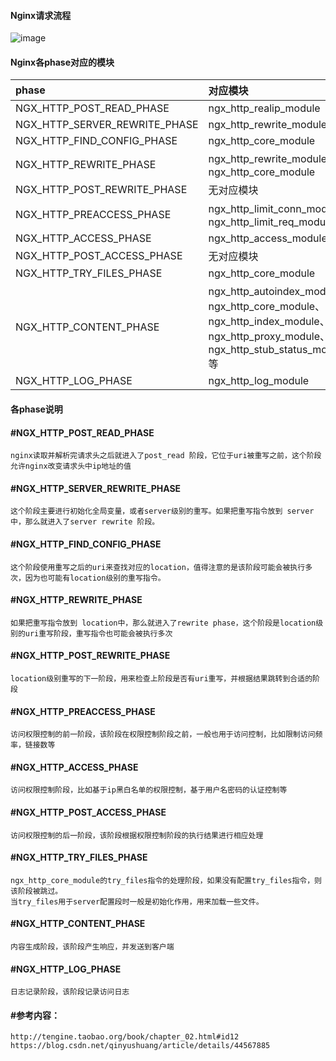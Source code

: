 ####   Nginx请求流程
![image](http://ask.apelearn.com/uploads/nginx/nginx_phase.png)

####   Nginx各phase对应的模块
| phase      | 对应模块    |
| :--------   | :-----   | 
| NGX_HTTP_POST_READ_PHASE       | ngx_http_realip_module      |
| NGX_HTTP_SERVER_REWRITE_PHASE        | ngx_http_rewrite_module     |
|NGX_HTTP_FIND_CONFIG_PHASE|ngx_http_core_module|
|NGX_HTTP_REWRITE_PHASE |ngx_http_rewrite_module、ngx_http_core_module|
|NGX_HTTP_POST_REWRITE_PHASE|无对应模块|
|NGX_HTTP_PREACCESS_PHASE|ngx_http_limit_conn_module、ngx_http_limit_req_module|
|NGX_HTTP_ACCESS_PHASE|ngx_http_access_module|
|NGX_HTTP_POST_ACCESS_PHASE|无对应模块|
|NGX_HTTP_TRY_FILES_PHASE|ngx_http_core_module|
|NGX_HTTP_CONTENT_PHASE|ngx_http_autoindex_module、ngx_http_core_module、ngx_http_index_module、ngx_http_proxy_module、ngx_http_stub_status_module等|
|NGX_HTTP_LOG_PHASE|ngx_http_log_module|

####   各phase说明
####            #NGX_HTTP_POST_READ_PHASE
```
nginx读取并解析完请求头之后就进入了post_read 阶段，它位于uri被重写之前，这个阶段允许nginx改变请求头中ip地址的值
```
####            #NGX_HTTP_SERVER_REWRITE_PHASE
```
这个阶段主要进行初始化全局变量，或者server级别的重写。如果把重写指令放到 server 中，那么就进入了server rewrite 阶段。
```

####            #NGX_HTTP_FIND_CONFIG_PHASE
```
这个阶段使用重写之后的uri来查找对应的location，值得注意的是该阶段可能会被执行多次，因为也可能有location级别的重写指令。
```
####            #NGX_HTTP_REWRITE_PHASE
```
如果把重写指令放到 location中，那么就进入了rewrite phase，这个阶段是location级别的uri重写阶段，重写指令也可能会被执行多次
```
####            #NGX_HTTP_POST_REWRITE_PHASE
```
location级别重写的下一阶段，用来检查上阶段是否有uri重写，并根据结果跳转到合适的阶段
```
####            #NGX_HTTP_PREACCESS_PHASE
```
访问权限控制的前一阶段，该阶段在权限控制阶段之前，一般也用于访问控制，比如限制访问频率，链接数等
```
####            #NGX_HTTP_ACCESS_PHASE
```
访问权限控制阶段，比如基于ip黑白名单的权限控制，基于用户名密码的认证控制等
```
####            #NGX_HTTP_POST_ACCESS_PHASE
```
访问权限控制的后一阶段，该阶段根据权限控制阶段的执行结果进行相应处理
```
####            #NGX_HTTP_TRY_FILES_PHASE
```
ngx_http_core_module的try_files指令的处理阶段，如果没有配置try_files指令，则该阶段被跳过。
当try_files用于server配置段时一般是初始化作用，用来加载一些文件。
```
####            #NGX_HTTP_CONTENT_PHASE
```
内容生成阶段，该阶段产生响应，并发送到客户端
```
####            #NGX_HTTP_LOG_PHASE
```
日志记录阶段，该阶段记录访问日志
```

####            #参考内容：
```
http://tengine.taobao.org/book/chapter_02.html#id12
https://blog.csdn.net/qinyushuang/article/details/44567885 
```
